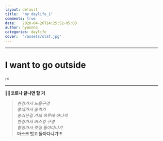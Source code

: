 ```yaml
---
layout: default
title:  "my daylife_1"
comments: true
date:   2020-04-26T14:25:52-05:00
author: hyunnna
categories: daylife
cover:  "/assets/olaf.jpg"
---
```


***
<h1>I want to go outside </h1>
:<

*****

🐱‍🐉**코로나 끝나면 할 거**<br />

> *한강가서 노을구경*     
> *홍대가서 술먹기*    
> *송리단길 카페 하루에 하나씩*     
> *한강가서 버스킹 구경*     
> *합정가서 맛집 돌아다니기*     
> **마스크 벗고 돌아다니기!!!**     

<br/>

